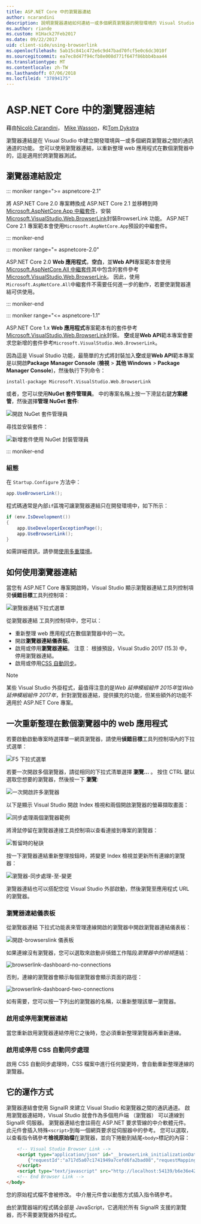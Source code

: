```yaml
---
title: ASP.NET Core 中的瀏覽器連結
author: ncarandini
description: 說明瀏覽器連結如何連結一或多個網頁瀏覽器的開發環境的 Visual Studio 功能。
ms.author: riande
ms.custom: H1Hack27Feb2017
ms.date: 09/22/2017
uid: client-side/using-browserlink
ms.openlocfilehash: 5ab15c841c472e6c9d47bad70fcf5e0c6dc3010f
ms.sourcegitcommit: ea7ec8d47f94cfb8e008d771f647f86bbb4baa44
ms.translationtype: MT
ms.contentlocale: zh-TW
ms.lasthandoff: 07/06/2018
ms.locfileid: "37894175"
---
```

# <a name="browser-link-in-aspnet-core"></a>ASP.NET Core 中的瀏覽器連結

藉由[Nicolò Carandini](https://github.com/ncarandini)， [Mike Wasson](https://github.com/MikeWasson)，和[Tom Dykstra](https://github.com/tdykstra)

瀏覽器連結是在 Visual Studio 中建立開發環境與一或多個網頁瀏覽器之間的通訊通道的功能。 您可以使用瀏覽器連結，以重新整理 web 應用程式在數個瀏覽器中的，這是適用於跨瀏覽器測試。

## <a name="browser-link-setup"></a>瀏覽器連結設定

::: moniker range=">= aspnetcore-2.1"

將 ASP.NET Core 2.0 專案轉換成 ASP.NET Core 2.1 並移轉到時[Microsoft.AspNetCore.App 中繼套件](xref:fundamentals/metapackage-app)，安裝[Microsoft.VisualStudio.Web.BrowserLink](https://www.nuget.org/packages/Microsoft.VisualStudio.Web.BrowserLink/)封裝BrowserLink 功能。 ASP.NET Core 2.1 專案範本會使用`Microsoft.AspNetCore.App`預設的中繼套件。

::: moniker-end

::: moniker range="= aspnetcore-2.0"

ASP.NET Core 2.0 **Web 應用程式**，**空白**，並**Web API**專案範本會使用[Microsoft.AspNetCore.All 中繼套件](xref:fundamentals/metapackage)其中包含的套件參考[Microsoft.VisualStudio.Web.BrowserLink](https://www.nuget.org/packages/Microsoft.VisualStudio.Web.BrowserLink/)。 因此，使用`Microsoft.AspNetCore.All`中繼套件不需要任何進一步的動作，若要使瀏覽器連結可供使用。

::: moniker-end

::: moniker range="<= aspnetcore-1.1"

ASP.NET Core 1.x **Web 應用程式**專案範本有的套件參考[Microsoft.VisualStudio.Web.BrowserLink](https://www.nuget.org/packages/Microsoft.VisualStudio.Web.BrowserLink/)封裝。 **空**或是**Web API**範本專案會要求您新增的套件參考`Microsoft.VisualStudio.Web.BrowserLink`。

因為這是 Visual Studio 功能，最簡單的方式將封裝加入**空**或是**Web API**範本專案是以開啟**Package Manager Console** (**檢視** > **其他 Windows** > **Package Manager Console**)，然後執行下列命令：

```console
install-package Microsoft.VisualStudio.Web.BrowserLink
```

或者，您可以使用**NuGet 套件管理員**。 中的專案名稱上按一下滑鼠右鍵**方案總管**，然後選擇**管理 NuGet 套件**:

![開啟 NuGet 套件管理員](using-browserlink/_static/open-nuget-package-manager.png)

尋找並安裝套件：

![新增套件使用 NuGet 封裝管理員](using-browserlink/_static/add-package-with-nuget-package-manager.png)

::: moniker-end

### <a name="configuration"></a>組態

在 `Startup.Configure` 方法中：

```csharp
app.UseBrowserLink();
```

程式碼通常是內部`if`區塊可讓瀏覽器連結只在開發環境中，如下所示：

```csharp
if (env.IsDevelopment())
{
    app.UseDeveloperExceptionPage();
    app.UseBrowserLink();
}
```

如需詳細資訊，請參閱[使用多重環境](xref:fundamentals/environments)。

## <a name="how-to-use-browser-link"></a>如何使用瀏覽器連結

當您有 ASP.NET Core 專案開啟時，Visual Studio 顯示瀏覽器連結工具列控制項旁**偵錯目標**工具列控制項：

![瀏覽器連結下拉式選單](using-browserlink/_static/browserLink-dropdown-menu.png)

從瀏覽器連結 工具列控制項中，您可以：

* 重新整理 web 應用程式在數個瀏覽器中的一次。
* 開啟**瀏覽器連結儀表板**。
* 啟用或停用**瀏覽器連結**。 注意： 根據預設，Visual Studio 2017 (15.3) 中，停用瀏覽器連結。
* 啟用或停用[CSS 自動同步](#enable-or-disable-css-auto-sync)。

> [!NOTE]
> 某些 Visual Studio 外掛程式，最值得注意的是*Web 延伸模組組件 2015年*並*Web 延伸模組組件 2017年*，針對瀏覽器連結，提供擴充的功能，但某些額外的功能不適用於 ASP.NET Core 專案。

## <a name="refresh-the-web-app-in-several-browsers-at-once"></a>一次重新整理在數個瀏覽器中的 web 應用程式

若要啟動啟動專案時選擇單一網頁瀏覽器，請使用**偵錯目標**工具列控制項內的下拉式選單：

![F5 下拉式選單](using-browserlink/_static/debug-target-dropdown-menu.png)

若要一次開啟多個瀏覽器，請從相同的下拉式清單選擇 **瀏覽...** 。 按住 CTRL 鍵以選取您想要的瀏覽器，然後按一下 **瀏覽**:

![一次開啟許多瀏覽器](using-browserlink/_static/open-many-browsers-at-once.png)

以下是顯示 Visual Studio 開啟 Index 檢視和兩個開啟瀏覽器的螢幕擷取畫面：

![同步處理兩個瀏覽器範例](using-browserlink/_static/sync-with-two-browsers-example.png)

將滑鼠停留在瀏覽器連接工具控制項以查看連接到專案的瀏覽器：

![暫留時的秘訣](using-browserlink/_static/hoover-tip.png)

按一下瀏覽器連結重新整理按鈕時，將變更 Index 檢視並更新所有連線的瀏覽器：

![瀏覽器-同步處理-至-變更](using-browserlink/_static/browsers-sync-to-changes.png)

瀏覽器連結也可以搭配您從 Visual Studio 外部啟動，然後瀏覽至應用程式 URL 的瀏覽器。

### <a name="the-browser-link-dashboard"></a>瀏覽器連結儀表板

從瀏覽器連結 下拉式功能表來管理連線開啟的瀏覽器中開啟瀏覽器連結儀表板：

![開啟-browserslink 儀表板](using-browserlink/_static/open-browserlink-dashboard.png)

如果連線沒有瀏覽器，您可以選取來啟動非偵錯工作階段*瀏覽器中的檢視*連結：

![browserlink-dashboard-no-connections](using-browserlink/_static/browserlink-dashboard-no-connections.png)

否則，連線的瀏覽器會顯示每個瀏覽器會顯示頁面的路徑：

![browserlink-dashboard-two-connections](using-browserlink/_static/browserlink-dashboard-two-connections.png)

如有需要，您可以按一下列出的瀏覽器的名稱，以重新整理該單一瀏覽器。

### <a name="enable-or-disable-browser-link"></a>啟用或停用瀏覽器連結

當您重新啟用瀏覽器連結停用它之後時，您必須重新整理瀏覽器再重新連線。

### <a name="enable-or-disable-css-auto-sync"></a>啟用或停用 CSS 自動同步處理

啟用 CSS 自動同步處理時，CSS 檔案中進行任何變更時，會自動重新整理連線的瀏覽器。

## <a name="how-it-works"></a>它的運作方式

瀏覽器連結會使用 SignalR 來建立 Visual Studio 和瀏覽器之間的通訊通道。 啟用瀏覽器連結時，Visual Studio 就會作為多個用戶端 （瀏覽器） 可以連線到 SignalR 伺服器。 瀏覽器連結也會註冊在 ASP.NET 要求管線的中介軟體元件。 此元件會插入特殊`<script>`到每一個網頁要求從伺服器中的參考。 您可以選取，以查看指令碼參考**檢視原始檔**在瀏覽器，並向下捲動到結尾`<body>`標記的內容：

```html
    <!-- Visual Studio Browser Link -->
    <script type="application/json" id="__browserLink_initializationData">
        {"requestId":"a717d5a07c1741949a7cefd6fa2bad08","requestMappingFromServer":false}
    </script>
    <script type="text/javascript" src="http://localhost:54139/b6e36e429d034f578ebccd6a79bf19bf/browserLink" async="async"></script>
    <!-- End Browser Link -->
</body>
```

您的原始程式檔不會被修改。 中介層元件會以動態方式插入指令碼參考。

由於瀏覽器端的程式碼全部是 JavaScript，它適用於所有 SignalR 支援的瀏覽器，而不需要瀏覽器外掛程式。
